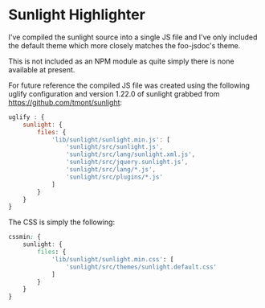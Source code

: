 # Sunlight Highlighter

I've compiled the sunlight source into a single JS file and I've only included the default theme which more closely matches the foo-jsdoc's theme.
 
This is not included as an NPM module as quite simply there is none available at present.

For future reference the compiled JS file was created using the following uglify configuration and version 1.22.0 of sunlight grabbed from https://github.com/tmont/sunlight:

```javascript
uglify : {
    sunlight: {
        files: {
            'lib/sunlight/sunlight.min.js': [
                'sunlight/src/sunlight.js',
                'sunlight/src/lang/sunlight.xml.js',
                'sunlight/src/jquery.sunlight.js',
                'sunlight/src/lang/*.js',
                'sunlight/src/plugins/*.js'
            ]
        }
    }
}
```

The CSS is simply the following:

```css
cssmin: {
    sunlight: {
        files: {
            'lib/sunlight/sunlight.min.css': [
                'sunlight/src/themes/sunlight.default.css'
            ]
        }
    }
}
```